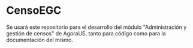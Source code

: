 # CensoEGC
Se usará este repositorio para el desarrollo del módulo "Administración y gestión de censos" de AgoraUS, tanto para código como para la documentación del mismo.
